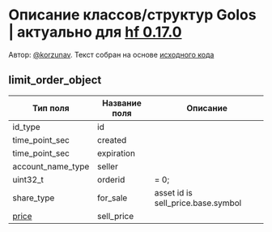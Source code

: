# Описание классов/структур Golos | актуально для [hf 0.17.0](https://github.com/GolosChain/golos/releases/tag/v0.17.0)
Автор: [@korzunav](https://golos.io/@korzunav). Текст собран на основе [исходного кода](https://github.com/GolosChain/golos/tree/master/libraries/chain/include/golos/chain/steem_objects.hpp)
## limit_order_object


|Тип поля|Название поля|Описание|
|--------|-------------|--------|
|id_type|id||
|time_point_sec|created||
|time_point_sec|expiration||
|account_name_type|seller||
|uint32_t|orderid|= 0;|
|share_type|for_sale|asset id is sell_price.base.symbol|
|[price](price.md)|sell_price||
